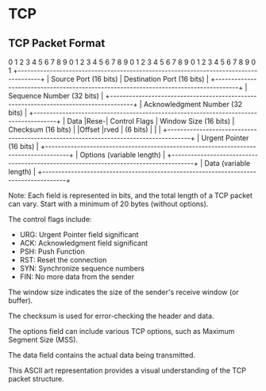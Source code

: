 # TCP

## TCP Packet Format
 
  0 1 2 3 4 5 6 7 8 9 0 1 2 3 4 5 6 7 8 9 0 1 2 3 4 5 6 7 8 9 0 1 2 3 4 5 6 7 8 9 0 1
 +-------------------------------------------------------------------------------------+
 |     Source Port (16 bits)    |  Destination Port (16 bits)                      |
 +-------------------------------------------------------------------------------------+
 |                Sequence Number (32 bits)                                          |
 +-------------------------------------------------------------------------------------+
 |            Acknowledgment Number (32 bits)                                        |
 +-------------------------------------------------------------------------------------+
 | Data  |Rese-|  Control Flags  |   Window Size (16 bits)   |   Checksum (16 bits)   |
 |Offset |rved |  (6 bits)       |                           |                       |
 +-------------------------------------------------------------------------------------+
 |           Urgent Pointer (16 bits)                                                 |
 +-------------------------------------------------------------------------------------+
 |                Options (variable length)                                           |
 +-------------------------------------------------------------------------------------+
 |                               Data (variable length)                                |
 +-------------------------------------------------------------------------------------+
 
 Note: Each field is represented in bits, and the total length of a TCP packet can vary.
 Start with a minimum of 20 bytes (without options).
 
 The control flags include:
 - URG: Urgent Pointer field significant
 - ACK: Acknowledgment field significant
 - PSH: Push Function
 - RST: Reset the connection
 - SYN: Synchronize sequence numbers
 - FIN: No more data from the sender
 
 The window size indicates the size of the sender's receive window (or buffer).
 
 The checksum is used for error-checking the header and data.
 
 The options field can include various TCP options, such as Maximum Segment Size (MSS).
 
 The data field contains the actual data being transmitted.
 
 This ASCII art representation provides a visual understanding of the TCP packet structure.
 
